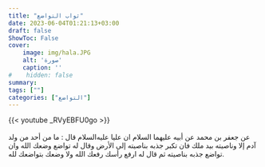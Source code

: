 ```yaml
---
title: "ثواب التواضع"
date: 2023-06-04T01:21:13+03:00
draft: false
ShowToc: False
cover:
    image: img/hala.JPG
    alt: 'صورة'
    caption: ''
#    hidden: false
summary: 
tags: [""]
categories: ["التواضع"]
---
```

{{< youtube _RVyEBFU0go >}}  
 <br>
عن جعفر بن محمد عن أبيه عليهما
السلام ان عليا عليه‌السلام قال : ما من أحد من ولد آدم إلا وناصيته
بيد ملك فان تكبر جذبه بناصيته إلى الأرض وقال له تواضع وضعك الله
وان تواضع جذبه بناصيته ثم قال له ارفع رأسك رفعك الله ولا وضعك
بتواضعك لله.


